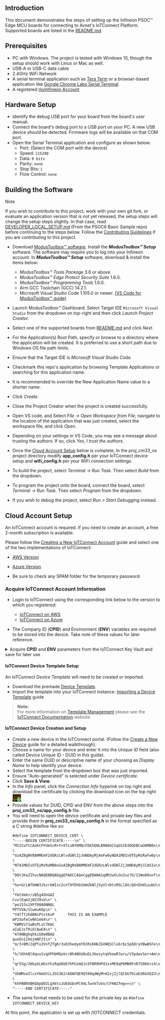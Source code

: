 ## Introduction

This document demonstrates the steps of setting up the Infineon  PSOC™ Edge MCU boards
for connecting to Avnet's IoTConnect Platform. Supported boards are listed in 
the [README.md](README.md).

## Prerequisites
* PC with Windows. The project is tested with Windows 10, though the setup should work with Linux or Mac as well.
* USB-A to USB-C data cable
* 2.4GHz WiFi Network
* A serial terminal application such as [Tera Term](https://ttssh2.osdn.jp/index.html.en) or a browser-based application like [Google Chrome Labs Serial Terminal](https://googlechromelabs.github.io/serial-terminal/)
* A registered [myInfineon Account](https://www.infineon.com/sec/login)

## Hardware Setup
* Identify the debug USB port for your board from the board's user manual.
* Connect the board's debug port to a USB port on your PC. A new USB device should be detected.
Firmware logs will be available on that COM port.
* Open the Serial Terminal application and configure as shown below:
  * Port: (Select the COM port with the device)
  * Speed: `115200`
  * Data: `8 bits`
  * Parity: `none`
  * Stop Bits: `1`
  * Flow Control: `none`
  
## Building the Software

> [!NOTE]
> If you wish to contribute to this project, work with your own git fork,
> or evaluate an application version that is not yet released, the setup steps will change 
> the setup steps slightly.
> In that case, read [DEVELOPER_LOCAL_SETUP.md](https://github.com/avnet-iotconnect/avnet-iotc-mtb-basic-example/blob/main/DEVELOPER_LOCAL_SETUP.md)
> (From the PSOC6 Basic Sample repo)
> before continuing to the steps below.
> Follow the [Contributing Guidelines](https://github.com/avnet-iotconnect/iotc-c-lib/blob/master/CONTRIBUTING.md) 
> if you are contributing to this project.

- Download [ModusToolbox&trade; software](https://www.infineon.com/cms/en/design-support/tools/sdk/modustoolbox-software/). Install the ***ModusToolbox&trade; Setup*** software. The software may require you to log into your Infineon account. In ***ModusToolbox&trade; Setup*** software, download & install the items below:
  - *ModusToolbox&trade; Tools Package* 3.6 or above.
  - *ModusToolbox&trade; Edge Protect Security Suite* 1.6.0.
  - *ModusToolbox&trade; Programming Tools* 1.6.0.
  - Arm GCC Toolchain (GCC) 14.2.1.
  - Microsoft Visual Studio Code 1.105.0 or newer. [(VS Code for ModusToolbox&trade; guide)](https://www.infineon.com/assets/row/public/documents/30/44/infineon-visual-studio-code-user-guide-usermanual-en.pdf?fileId=8ac78c8c92416ca50192787be52923b2)


- Launch ModusToolbox&trade; Dashboard. Select Target IDE `Microsoft Visual Studio` 
from the dropdown on top-right and then click *Launch Project Creator*.
- Select one of the supported boards from [README.md](README.md) and click *Next*.
- For the Application(s) Root Path, specify or browse to a directory where the application will be created.
It is preferred to use a short path due to Windows OS file path limits.
- Ensure that the Target IDE is *Microsoft Visual Studio Code*.
- Checkmark this repo's application by browsing Template Applications or searching for this application name.
- It is recommended to override the New Application Name value to a shorter name.
- Click *Create*.
- Close the Project Creator when the project is created successfully.
- Open VS code, and Select *File -> Open Workspace from File*, navigate to the location of the application that was just
created, select the workspace file, and click *Open*.
- Depending on your settings in VS Code, you may see a message about trusting the authors. 
If so, click *Yes, I trust the authors*.

- Once the [Cloud Account Setup](#cloud-account-setup) below is complete,
In the *proj_cm33_ns* project directory modify **app_config.h** per your
IoTConnect device setup and **wifi_config.h** per your WiFi connection settings.

- To build the project, select *Terminal -> Run Task*. Then select *Build* from the dropdown.
- To program the project onto the board, connect the board, 
select *Terminal -> Run Task*. Then select *Program* from the dropdown.
- If you wish to debug the project, select *Run > Start Debugging* instead.


## Cloud Account Setup
An IoTConnect account is required.  If you need to create an account, a free 2-month subscription is available.

Please follow the 
[Creating a New IoTConnect Account](https://github.com/avnet-iotconnect/avnet-iotconnect.github.io/blob/main/documentation/iotconnect/subscription/subscription.md)
guide and select one of the two implementations of IoTConnect: 
* [AWS Version](https://subscription.iotconnect.io/subscribe?cloud=aws)  
* [Azure Version](https://subscription.iotconnect.io/subscribe?cloud=azure)  

* Be sure to check any SPAM folder for the temporary password.

### Acquire IoTConnect Account Information

* Login to IoTConnect using the corresponding link below to the version to which you registered:  
    * [IoTConnect on AWS](https://console.iotconnect.io) 
    * [IoTConnect on Azure](https://portal.iotconnect.io)

* The Company ID (**CPID**) and Environment (**ENV**) variables are required to be stored into the device. Take note of these values for later reference.
<details><summary>Acquire <b>CPID</b> and <b>ENV</b> parameters from the IoTConnect Key Vault and save for later use</summary>
<img style="width:75%; height:auto" src="https://github.com/avnet-iotconnect/avnet-iotconnect.github.io/blob/bbdc9f363831ba607f40805244cbdfd08c887e78/assets/cpid_and_env.png"/>
</details>


#### IoTConnect Device Template Setup

An IoTConnect *Device Template* will need to be created or imported.
* Download the premade  [Device Template](files/device-template.json).
* Import the template into your IoTConnect instance:  [Importing a Device Template](https://github.com/avnet-iotconnect/avnet-iotconnect.github.io/blob/main/documentation/iotconnect/import_device_template.md) guide  
> **Note:**  
> For more information on [Template Management](https://docs.iotconnect.io/iotconnect/concepts/cloud-template/) please see the [IoTConnect Documentation](https://iotconnect.io) website.

#### IoTConnect Device Creation and Setup

* Create a new device in the IoTConnect portal. (Follow the [Create a New Device](https://github.com/avnet-iotconnect/avnet-iotconnect.github.io/blob/main/documentation/iotconnect/create_new_device.md) guide for a detailed walkthrough).
* Choose a name for your device and enter it into the *Unique ID* field (also called Device Unique ID - DUID in this guide).
* Enter the same DUID or descriptive name of your choosing as *Display Name* to help identify your device.
* Select the template from the dropdown box that was just imported.
* Ensure "Auto-generated" is selected under *Device certificate*.
* Click **Save & View**.
* In the *Info* panel, click the *Connection Info* hyperink on top right and 
download the certificate by clicking the download icon on the top right
![download-cert.png](media/download-cert.png).
* Provide values for DUID, CPID and ENV from the above steps into the **proj_cm33_ns/app_config.h** file.
* You will need to open the device certificate and private key files and 
provide them in **proj_cm33_ns/app_config.h** in the format specified as a C string #define like so:
  ```
  #define IOTCONNECT_DEVICE_CERT \
  "-----BEGIN CERTIFICATE-----\n" \
  "MIICwTCCAakCFFUmScR+Y+XTcu0YKMQcFDXSENLKMA0GCSqGSIb3DQEBCwUAMB0x\n" \
  "GzAZBgNVBAMMEmF2dGRzLWlvdGNlZjJmNDAyMjAeFw0yNDA1MDIxOTEyMzRaFw0y\n" \
  "NTA1MDIxOTEyMzRaMB0xGzAZBgNVBAMMEmF2dGRzLWlvdGNlZjJmNDAyMjCCASIw\n" \
  "DQYJKoZIhvcNAQEBBQADggEPADCCAQoCggEBANA1q0MJwVLGn2uz7O/I2Wo80vnf\n" \
  "ho+U/LW7bHW3JkzrkWIsc2cnT9fDhbSHmUkNlj5yUl+DtsM5LlAV/QO+EHd1xubU\n" \
  "fmtXmk+/vB5g4OhGAI                               CvxlEqm2jW239sU\n" \
  "po153s2XPfO0A0NN8L                               PPTVVA/SlwmuKOp\n" \
  "YdtfTzhdBNiPtnt6xP      THIS IS AN EXAMPLE       mP25wfeCeNh1e64\n" \
  "KWMVsY1wBsPLsC7KmC                               aIaEJsTRiECAwEA\n" \
  "ATANBgkqhkiG9w0BAQ                               quxEn1IkGjmNF2I\n" \
  "m/3+BM/2qPTxZVnfZfgKr3xD3hedymY0JRiKHKZGVWQSClobrbL5p6DraYBwWSFe\n" \
  "h/lKhhBl0quu1vqXPhbMQaVcrBh4NGU8uDi3kezytqVhewR7wru/V3pdwvSer+Am\n" \
  "qr5Sg/2HGybLHGsYhiRqU6bEYhPUzmQJs5FBR9HPd1xsME0qP6MW9FnR7S06G+z4\n" \
  "UkWMseIlcxY6mGViLZGS362rAOAFQE9QYA9qdWyM+AIvjZjlQCbkTOiaEd6GXQIU\n" \
  "khPBBRXBKbDpQ02LgX6tsJUEbGbnPC94LfwnkTuVx/CFKWZfmg==\n" \
  "-----END CERTIFICATE-----"
  ```
* The same format needs to be used for the private key as `#define IOTCONNECT_DEVICE_KEY`

At this point, the application is set up with /IOTCONNECT credentials.
